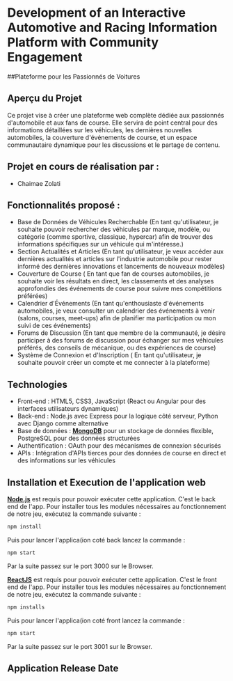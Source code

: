 # Development of an Interactive Automotive and Racing Information Platform with Community Engagement
##Plateforme pour les Passionnés de Voitures

## Aperçu du Projet
Ce projet vise à créer une plateforme web complète dédiée aux passionnés d'automobile et aux fans de course. Elle servira de point central pour des informations détaillées sur les véhicules, les dernières nouvelles automobiles, la couverture d'événements de course, et un espace communautaire dynamique pour les discussions et le partage de contenu.

## Projet en cours de réalisation par :
- Chaimae Zolati

## Fonctionnalités proposé :
- Base de Données de Véhicules Recherchable (En tant qu'utilisateur, je souhaite pouvoir rechercher des véhicules par marque, modèle, ou catégorie (comme sportive, classique, hypercar) afin de trouver des informations spécifiques sur un véhicule qui m'intéresse.)
- Section Actualités et Articles (En tant qu'utilisateur, je veux accéder aux dernières actualités et articles sur l'industrie automobile pour rester informé des dernières innovations et lancements de nouveaux modèles)
- Couverture de Course ( En tant que fan de courses automobiles, je souhaite voir les résultats en direct, les classements et des analyses approfondies des événements de course pour suivre mes compétitions préférées)
- Calendrier d'Événements (En tant qu'enthousiaste d'événements automobiles, je veux consulter un calendrier des événements à venir (salons, courses, meet-ups) afin de planifier ma participation ou mon suivi de ces événements)
- Forums de Discussion (En tant que membre de la communauté, je désire participer à des forums de discussion pour échanger sur mes véhicules préférés, des conseils de mécanique, ou des expériences de course)
- Système de Connexion et d'Inscription ( En tant qu'utilisateur, je souhaite pouvoir créer un compte et me connecter à la plateforme)
  
## Technologies 
- Front-end : HTML5, CSS3, JavaScript (React ou Angular pour des interfaces utilisateurs dynamiques)
- Back-end : Node.js avec Express pour la logique côté serveur, Python avec Django comme alternative
- Base de données : **[MongoDB](https://www.mongodb.com/)** pour un stockage de données flexible, PostgreSQL pour des données structurées
- Authentification : OAuth pour des mécanismes de connexion sécurisés
- APIs : Intégration d'APIs tierces pour des données de course en direct et des informations sur les véhicules

## Installation et Execution de l'application web

**[Node.js](https://nodejs.org/)** est requis pour pouvoir exécuter cette application. C'est le back end de l'app. Pour installer tous les modules nécessaires au fonctionnement de notre jeu, exécutez la commande suivante :

```bash
npm install
```
Puis pour lancer l'applica(ion coté back lancez la commande :
```bash
npm start
```

Par la suite passez sur le port 3000 sur le Browser.

**[ReactJS](https://reactjs.org/)** est requis pour pouvoir exécuter cette application. C'est le front end de l'app. Pour installer tous les modules nécessaires au fonctionnement de notre jeu, exécutez la commande suivante :

```bash
npm installs
```
Puis pour lancer l'applica(ion coté front lancez la commande :
```bash
npm start
```
Par la suite passez sur le port 3001 sur le Browser.

## Application Release Date

